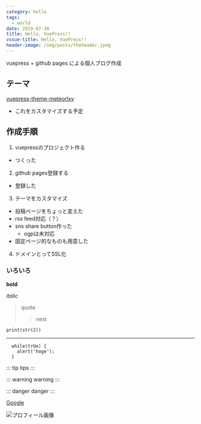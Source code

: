 ```yaml
---
category: hello
tags:
  - world
date: 2019-07-30
title: Hello, VuePress!!
vssue-title: Hello, VuePress!!
header-image: /img/posts/theheader.jpeg
---
```


vuepress + github pages による個人ブログ作成

<!-- more -->

## テーマ

[vuepress-theme-meteorlxy](https://vuepress-theme-meteorlxy.meteorlxy.cn/)
- これをカスタマイズする予定

## 作成手順

1. vuepressのプロジェクト作る
  - つくった
2. github pages登録する
  - 登録した
3. テーマをカスタマイズ
  - 投稿ページをちょっと変えた
  - rss feed対応（？）
  - sns share button作った
    - ogpは未対応
  - 固定ページ的なものも用意した
4. ドメインとってSSL化

### いろいろ

**bold**

*italic*

> quote
>> nest

`print(str(2))`

***

``` js{2}
  while(trUe) {
    alert('hoge');
  }
```

::: tip
tips
:::

::: warning
warning
:::

::: danger
danger
:::

[Google](https://www.google.co.jp/)

![プロフィール画像](https://pbs.twimg.com/profile_images/1092782177471741952/OnHQf9H2_400x400.jpg)
